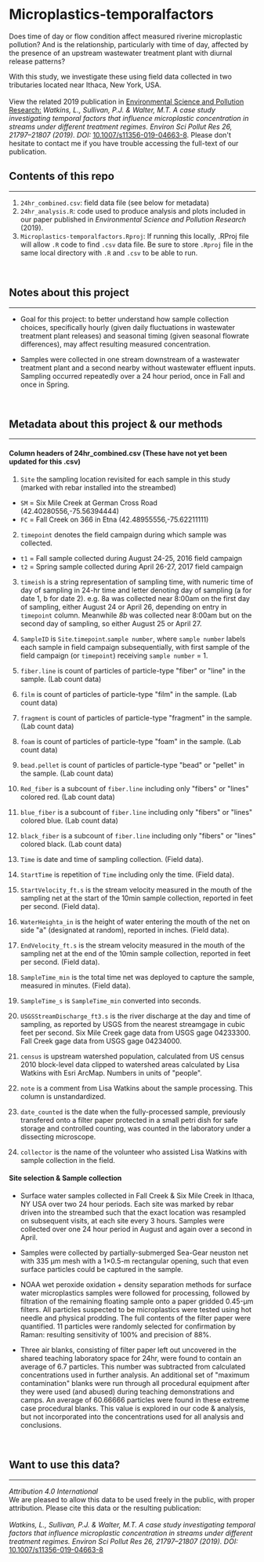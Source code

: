 # Microplastics-temporalfactors
Does time of day or flow condition affect measured riverine microplastic pollution? And is the relationship, particularly with time of day, affected by the presence of an upstream wastewater treatment plant with diurnal release patterns? <br>

With this study, we investigate these using field data collected in two tributaries located near Ithaca, New York, USA.<br><br>
View the related 2019 publication in [Environmental Science and Pollution Research:](https://doi.org/10.1007/s11356-019-04663-8) 
*Watkins, L., Sullivan, P.J. & Walter, M.T. A case study investigating temporal factors that influence microplastic concentration in streams under different treatment regimes. Environ Sci Pollut Res 26, 21797–21807 (2019). DOI:* [10.1007/s11356-019-04663-8](https://doi.org/10.1007/s11356-019-04663-8).
Please don't hesitate to contact me if you have trouble accessing the full-text of our publication.
      
## Contents of this repo
*****
1. `24hr_combined.csv`: field data file (see below for metadata) <br>
2. `24hr_analysis.R`: code used to produce analysis and plots included in our paper published in *Environmental Science and Pollution Research* (2019). <br>
3. `Microplastics-temporalfactors.Rproj`: If running this locally, .RProj file will allow `.R` code to find `.csv` data file. Be sure to store `.Rproj` file in the same local directory with `.R` and `.csv` to be able to run.
<br>
    
## Notes about this project
*****
* Goal for this project: to better understand how sample collection choices, specifically hourly (given daily fluctuations in wastewater treatment plant releases) and seasonal timing (given seasonal flowrate differences), may affect resulting measured concentration.
    
* Samples were collected in one stream downstream of a wastewater treatment plant and a second nearby without wastewater effluent inputs. Sampling occurred repeatedly over a 24 hour period, once in Fall and once in Spring.
<br>
    
## Metadata about this project & our methods
*****
        
#### Column headers of 24hr_combined.csv   (These have not yet been updated for this .csv)

1. `Site` the sampling location revisited for each sample in this study (marked with rebar installed into the streambed)    
+ `SM` = Six Mile Creek at German Cross Road (42.40280556,-75.56394444)    
+ `FC` = Fall Creek on 366 in Etna (42.48955556,-75.62211111)     

     
2. `timepoint` denotes the field campaign during which sample was collected.
+ `t1` = Fall sample collected during August 24-25, 2016 field campaign
+ `t2` = Spring sample collected during April 26-27, 2017 field campaign
     
3. `timeish` is a string representation of sampling time, with numeric time of day of sampling in 24-hr time and letter denoting day of sampling (a for date 1, b for date 2). e.g. 8a was collected near 8:00am on the first day of sampling, either August 24 or April 26, depending on entry in `timepoint` column. Meanwhile *8b* was collected near 8:00am but on the second day of sampling, so either August 25 or April 27.

4. `SampleID` is `Site`.`timepoint`.`sample number`, where `sample number` labels each sample in field campaign subsequentially, with first sample of the field campaign (or `timepoint`) receiving `sample number` = 1.

5. `fiber.line` is count of particles of particle-type "fiber" or "line" in the sample. (Lab count data)

6. `film` is count of particles of particle-type "film" in the sample. (Lab count data)

7. `fragment` is count of particles of particle-type "fragment" in the sample. (Lab count data)

8. `foam` is count of particles of particle-type "foam" in the sample. (Lab count data)

9. `bead.pellet` is count of particles of particle-type "bead" or "pellet" in the sample. (Lab count data)

10. `Red_fiber` is a subcount of `fiber.line` including only "fibers" or "lines" colored red. (Lab count data)

11. `blue_fiber` is a subcount of `fiber.line` including only "fibers" or "lines" colored blue. (Lab count data)

12. `black_fiber` is a subcount of `fiber.line` including only "fibers" or "lines" colored black. (Lab count data)

13. `Time` is date and time of sampling collection. (Field data).

14. `StartTime` is repetition of `Time` including only the time. (Field data).

15. `StartVelocity_ft.s` is the stream velocity measured in the mouth of the sampling net at the start of the 10min sample collection, reported in feet per second. (Field data).

16. `WaterHeighta_in` is the height of water entering the mouth of the net on side "a" (designated at random), reported in inches. (Field data).

17. `EndVelocity_ft.s` is the stream velocity measured in the mouth of the sampling net at the end of the 10min sample collection, reported in feet per second. (Field data).

18. `SampleTime_min` is the total time net was deployed to capture the sample, measured in minutes. (Field data).

19. `SampleTime_s` is `SampleTime_min` converted into seconds.

20. `USGSStreamDischarge_ft3.s` is the river discharge at the day and time of sampling, as reported by USGS from the nearest streamgage in cubic feet per second. Six Mile Creek gage data from USGS gage 04233300. Fall Creek gage data from USGS gage 04234000.

21. `census` is upstream watershed population, calculated from US census 2010 block-level data clipped to watershed areas calculated by Lisa Watkins with Esri ArcMap. Numbers in units of "people".

22. `note` is a comment from Lisa Watkins about the sample processing. This column is unstandardized.

23. `date_counted` is the date when the fully-processed sample, previously transfered onto a filter paper protected in a small petri dish for safe storage and controlled counting, was counted in the laboratory under a dissecting microscope. 

24. `collector` is the name of the volunteer who assisted Lisa Watkins with sample collection in the field.


#### Site selection & Sample collection <br>
* Surface water samples collected in Fall Creek & Six Mile Creek in Ithaca, NY USA over two 24 hour periods. Each site was marked by rebar driven into the streambed such that the exact location was resampled on subsequent visits, at each site every 3 hours. Samples were collected over one 24 hour period in August and again over a second in April.

* Samples were collected by partially-submerged Sea-Gear neuston net with 335 μm mesh with a 1×0.5-m rectangular opening, such that even surface particles could be captured in the sample.

* NOAA wet peroxide oxidation + density separation methods for surface water microplastics samples were followed for processing, followed by filtration of the remaining floating sample onto a paper gridded 0.45-μm filters. All particles suspected to be microplastics were tested using hot needle and physical prodding. The full contents of the filter paper were quantified. 11 particles were randomly selected for confirmation by Raman: resulting sensitivity of 100% and precision of 88%.

* Three air blanks, consisting of filter paper left out uncovered in the shared teaching laboratory space for 24hr, were found to contain an average of 6.7 particles. This number was subtracted from calculated concentrations used in further analysis. An additional set of "maximum contamination" blanks were run through all procedural equipment after they were used (and abused) during teaching demonstrations and camps. An average of 60.66666 particles were found in these extreme case procedural blanks. This value is explored in our code & analysis, but not incorporated into the concentrations used for all analysis and conclusions.
    
<br>
    
## Want to use this data?  
*****
    
*Attribution 4.0 International*<br>
We are pleased to allow this data to be used freely in the public, with proper attribution. Please cite this data or the resulting publication:   <br>     
*Watkins, L., Sullivan, P.J. & Walter, M.T. A case study investigating temporal factors that influence microplastic concentration in streams under different treatment regimes. Environ Sci Pollut Res 26, 21797–21807 (2019). DOI:* [10.1007/s11356-019-04663-8](https://doi.org/10.1007/s11356-019-04663-8)
